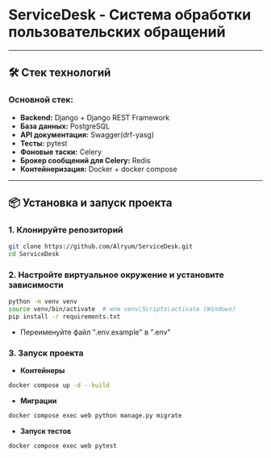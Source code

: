 # ServiceDesk - Система обработки пользовательских обращений

---

## 🛠️ **Стек технологий**

### **Основной стек:**
- **Backend:** Django + Django REST Framework  
- **База данных:** PostgreSQL  
- **API документация:** Swagger(drf-yasg)  
- **Тесты:** pytest  
- **Фоновые таски:** Сelery  
- **Брокер сообщений для Celery:** Redis  
- **Контейнеризация:** Docker + docker compose  

---

## 📦 **Установка и запуск проекта**

### 1. **Клонируйте репозиторий**
```bash
git clone https://github.com/Alryum/ServiceDesk.git
cd ServiceDesk   
```

### 2. **Настройте виртуальное окружение и установите зависимости**  
```bash
python -m venv venv
source venv/bin/activate  # или venv\Scripts\activate (Windows)
pip install -r requirements.txt 
```  
- Переименуйте файл ".env.example" в ".env"  

### 3. **Запуск проекта**  
- **Контейнеры**  
```bash
docker compose up -d --build
```
- **Миграции**
```bash
docker compose exec web python manage.py migrate
```  
- **Запуск тестов** 
```bash
docker compose exec web pytest
```  